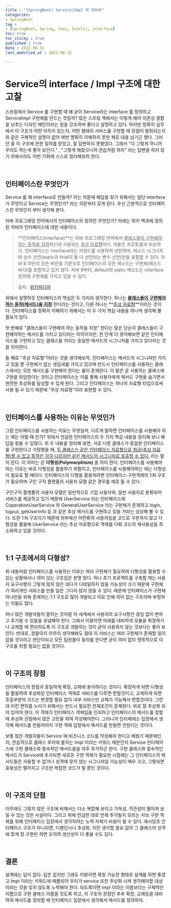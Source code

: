 ```yaml
---
title : "[SpringBoot] Service/Impl 에 대하여"
categories:
- SpringBoot
tag :
- [SpringBoot, Spring, Java, Intelij, interface]
toc: true
toc_sticky : true
published : true
date : 2022-08-31
last_modified_at : 2022-08-31

---
```






# Service의 interface / Impl 구조에 대한 고찰

스프링에서 Service 를 구현할 때 왜 굳이 Service라는 interface 를 정의하고 ServiceImpl 구현체를 만드는 것일까?  많은 스프링 책에서는 이렇게 해야 의존성 결합을 낮추는 디자인 패턴이라는 점을 강조하며 좋다고 설명하고 있다. 하지만 정확히 실무에서 이 구조가 어떤 이득이 있는지, 어떤 형태의 서비스를 구현할 때 장점이 발휘되는지와 같은 구체적인 설명이 없어 매번 명확히 이해하지 못한 채로 대충 넘기곤 했다. 그러던 중 이 구조에 관한 질의를 받았고, 잘 답변하지 못했었다. 그래서 "다 그렇게 하니까 우리도 하는게 좋아 보인다." , "그렇게 해왔으니까 관습처럼 하자" 라는 답변을 하지 않기 위해서라도 이번 기회에 스스로 정리해보려 한다.

<br>

## 인터페이스란 무엇인가

Service 를 왜 interface로 만들까? 라는 의문에 해답을 찾기 위해서는 일단 interface 가 무엇이고 Service는 무엇인가? 라는 의문부터 갖게 된다.  우선 근본적으로 인터페이스란 무엇인지 부터 생각해 본다.

자바 프로그래밍 언어에서의 인터페이스의 정의란 무엇인가? 아래는 위키 백과에 정의된 자바의 인터페이스에 대한 내용이다.



> **인터페이스(interface)**는 자바 프로그래밍 언어에서 <u>클래스들이 구현해야 하는 동작을 지정</u>하는데 사용되는 <u>추상 자료형</u>이다. 이들은 프로토콜과 비슷하다. 인터페이스는 interface라는 키워드를 사용하여 선언하며, 메소드 시그너처와 상수 선언(static과 final이 둘 다 선언되는 변수 선언)만을 포함할 수 있다. 자바 8 미만의 모든 버전을 기준으로 인터페이스의 모든 메소드는 구현체(메소드 바디)를 포함하고 있지 않다. 자바 8부터, default와 static 메소드는 interface 정의에 구현체를 가지고 있을 수 있다.
>
> 출처 : <a href="https://ko.wikipedia.org/wiki/%EC%9D%B8%ED%84%B0%ED%8E%98%EC%9D%B4%EC%8A%A4_(%EC%9E%90%EB%B0%94)" target="_blank">위키피디아</a>



위에서 설명하듯 인터페이스의 핵심은 두 가지라 생각한다. 하나는  **<u>클래스들이 구현해야 하는 동작(메서드)을 지정</u>** 한다라는 것이고, 다른 하나는 **<u>추상 자료형</u>**이라는 것이다.  인터페이스를 정확히 이해하기 위해서는 이 두 가지 핵심 내용을 하나씩 생각해 볼 필요가 있다.

첫 번째로 "클래스들이 구현해야 하는 동작을 지정" 한다는 말은 단순히 클래스들이 구현해야하는 메서드를 가지고 있다라는 의미이지만, 한 단계 더 생각해보면 같은 인터페이스를 구현하고 있는 클래스들 끼리는 동일한 메서드의 시그니처를 가지고 있다라는 것을 의미한다. 

둘 째로 "추상 자료형"이라는 것을 생각해보자. 인터페이스는 메서드의 시그니처만 가지고 있을 뿐 구현체가 없는 생김새를 가지고 있으며 반드시 인터페이스를 사용하는 클래스에서는 모든 메서드를 구현해야 한다는 룰이 존재한다. 이 말은 곧 사용하는 클래스에 구현을 위임한다는 것이고 인터페이스는 이를 통해 사용자에게 메서드 구현을 숨기면서 완전한 추상화를 달성할 수 있게 된다. 그리고 인터페이스는 하나의 자료형 타입으로써 사용 될 수 있기 때문에 "추상 자료형"이라 표현할 수 있다. 

<br>

## 인터페이스를 사용하는 이유는 무엇인가

그럼 인터페이스를 사용하는 이유는 무엇일까, 다르게 말하면 인터페이스를 사용해야 하는 때는 어떨 때 인가? 위에서 언급한 인터페이스의 두 가지 핵심 내용을 정리해 보니 해답을 찾을 수 있었다. 위 두 내용을 정리해 보면, 서로 다른 클래스가 동일한 인터페이스를 구현한다고 가정했을 때, <u>두 클래스는 같은 인터페이스 자료형으로 취급(추상 자료형)할 수 있고 동작은 각각 다르지만 같은 메서드의 시그니처로 호출할 수 있다.</u> 라는 말이 된다. 이 의미는 곧 **다형성(Polymorphism)** 을 의미 한다. 인터페이스를 사용해야 하는 이유는 바로 다형성을 활용하기 위함이고, 인터페이스를 사용해야하는 때는 다형성이 필요로 할 때이다. 인터페이스의 다형을 활용하려면 인터페이스:구현객체의 1:N 구조가 필요하며 구인 구직 플랫폼의 사용자 모델 같은 경우를 예로 들 수 있다.

구인구직 플랫폼의 사용자 모델은 일반적으로 기업 사용자와, 일반 사용자로 분류되어 서비스를 제공하고 있기 때문에 UserService 라는 인터페이스에 CoperationUserService 와 GeneralUserService 라는 구현체가 존재하고 login, logout, getUserInfo 등 과 같은 추상 메서드를 구현하고 있을 거라는 상상해 볼 수 있다. 또한 1:N 구조이기 때문에 외부에선 어떤류의 사용자임을 코드로  구분하지 않고 다형성을 활용해 UserService 라는 추상 자료형으로 객체를 다뤄 코드의 재사용성을 최소화하고 있을 것이다.

<br>

## 1:1 구조에서의 다형성?

위 내용처럼 인터페이스를 사용하는 이유는 여러 구현체가 필요하여 다형성을 활용할 수 있는 상황에서나 의미 있는 구조임은 분명 맞다. 허나 초기 프로젝트를 구축할 때는 사용자 요구사항이 그렇게 많지 않은 대다가 디테일하지 않을 가능성이 크기 때문에 구현체가 여러개인 서비스를 만들 일은 그다지 많지 않을 수 있다. 때문에 인터페이스가 구현체 하나만을 위해 존재하는 1:1 구조로 많이 개발되고 이로 인해 의미 없는 구조라며 부정하는 이들도 많다.

허나 많은 개발자들이 말하는 것처럼 이 세계에서 사용자의 요구사항은 끊임 없이 변하고 추가될 수 있음을 유념해야 한다. 그래서 이왕이면 미래를 대비하여 모듈을 확장하거나 교체할 때 편리하도록 이 구조로 개발하는 것이 굳이 사용하지 않는 것보다는 좋아 보인다. 반대로, 정말이지 아무리 생각해봐도 절대 이 서비스는 여러 구현체가 존재할 일이 없을 것이라고 판단이되고 모든 팀원들이 동의를 한다면 굳이 의미 없이 맹목적으로 이 구조를 취할 필요는 없을 것이다.

<br>

## 이 구조의 장점

인터페이스의 장점과 동일하게 확장, 교체에 용이하다는 것이다. 확장하게 되면 다형성을 활용하여 추상화된 인터페이스 객체로 서비스를 다루면 편할것이고, 교체하게 되면 호출부분의 코드는 변경할 필요 없이 내부 서비스만 교체가 가능해서 편할것이다. 그런데 이런 편의를 누리기 위해서는 반드시 필요한 전재조건이 존재한다. 바로 잘 추상화 되어 있어야 한다. 이 객체가 인터페이스 객체임을 인지하고 인터페이스의 메서드를 정할 때 추상화 관점에서 많은 고민을 하여 작성해야한다. 그러니까 인터페에스 입장에서 생각해 메서드를 만들어야지 구현 객체 입장에서 메서드를 만들면 안된다는 것이다. 

보통 많은 개발자들이 Service 에 비즈니스 코드를 작성해야 한다고 배웠기 때문에인지, 관습적으로 클래스 후미에 붙히는 Impl 이라는 키워드 때문인지 Service 인터페이스에 구현 클래스와 종속적인 메서드들을 자주 추가하곤 한다. 구현 클래스와 종속적인 메서드가 Service에 추가되면 새로운 구현 객체가 필요한 시점에는 그 인터페이스의 메서드들은 사용할 수 없거나 성격에 맞지 않는 시그니처일 가능성이 매우 크고, 그렇되면 효용성은 떨어지고 구조만 복잡한 코드가 될 뿐인 것이다.

<br>

## 이 구조의 단점

아무래도 그렇지 않은 구조에 비해서는 다소 복잡해 보이고 가독성, 직관성이 떨어져 보일 수 있는 것은 사실이다. 그리고 위에 언급한 대로 언제 추가될지 모르는 서브 구현 객체를 위해 인터페이스 입장에서 생각하려는 노력 자체가 비용이 될 수 있다. 애시당초 인터페이스 구조가 아니라면, 디펜던시나 추상화, 이런 생각할 필요 없이 그 클래스의 성격에 맞게 잘 구현만 하면 오히려 생산성이 더 좋을 수도 있다.

<br>

## 결론
설계에는 답이 없다. 답은 없지만 그래도 이왕이면 확장 가능한 형태로 설계를 하면 좋겠고 Impl 이라는 키워드에 매몰되어 우리가 service 또한 추상화 시켜 생각해야할 대상이라는 것을 잊지 않도록 노력해야 한다. 되도록이면 impl 이라는 이름보다는 구체적인 이름으로 구현 클래스 이름을 짓도록 하고, 이 구조의 장점인 추후 확장, 교체등을 대비하여 메서드를 정의할 때 인터페이스 입장에서 생각해서 메서드를 정의하자.

<br>

